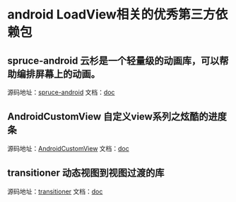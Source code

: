 # android LoadView相关的优秀第三方依赖包

## spruce-android 云杉是一个轻量级的动画库，可以帮助编排屏幕上的动画。 
源码地址：[spruce-android](https://github.com/willowtreeapps/spruce-android) 文档：[doc](https://github.com/willowtreeapps/spruce-android/blob/master/README.md)


## AndroidCustomView 自定义view系列之炫酷的进度条
源码地址：[AndroidCustomView](https://github.com/lygttpod/AndroidCustomView) 文档：[doc](https://github.com/lygttpod/AndroidCustomView/blob/master/README.md)

## transitioner 动态视图到视图过渡的库
源码地址：[transitioner](https://github.com/dev-labs-bg/transitioner) 文档：[doc](https://github.com/dev-labs-bg/transitioner/blob/master/README.md)


